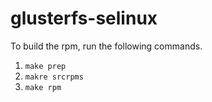 # glusterfs-selinux

To build the rpm, run the following commands.

1. `make prep`
2. `makre srcrpms`
3. `make rpm`
